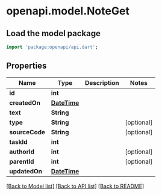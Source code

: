# openapi.model.NoteGet

## Load the model package
```dart
import 'package:openapi/api.dart';
```

## Properties
Name | Type | Description | Notes
------------ | ------------- | ------------- | -------------
**id** | **int** |  | 
**createdOn** | [**DateTime**](DateTime.md) |  | 
**text** | **String** |  | 
**type** | **String** |  | [optional] 
**sourceCode** | **String** |  | [optional] 
**taskId** | **int** |  | 
**authorId** | **int** |  | [optional] 
**parentId** | **int** |  | [optional] 
**updatedOn** | [**DateTime**](DateTime.md) |  | 

[[Back to Model list]](../README.md#documentation-for-models) [[Back to API list]](../README.md#documentation-for-api-endpoints) [[Back to README]](../README.md)


